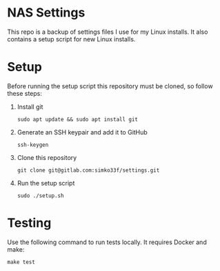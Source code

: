 # NAS Settings
This repo is a backup of settings files I use for my Linux installs. It also contains a setup script for new Linux installs.

# Setup
Before running the setup script this repository must be cloned, so follow these steps:
1. Install git
    ```
    sudo apt update && sudo apt install git
    ```

2. Generate an SSH keypair and add it to GitHub
    ```
    ssh-keygen
    ```

3. Clone this repository
    ```
    git clone git@gitlab.com:simko33f/settings.git 
    ```

4. Run the setup script
    ```
    sudo ./setup.sh
    ```

# Testing
Use the following command to run tests locally. It requires Docker and make:

    make test
